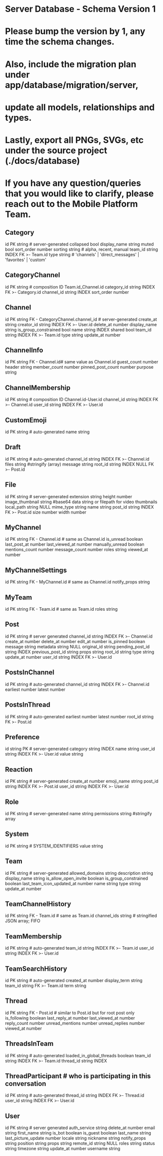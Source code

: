 # Server Database - Schema Version 1
# Please bump the version by 1, any time the schema changes.
# Also, include the migration plan under app/database/migration/server,
# update all models, relationships and types.
# Lastly, export all PNGs, SVGs, etc under the source project (./docs/database)
# If you have any question/queries that you would like to clarify, please reach out to the Mobile Platform Team.


Category
-
id PK string # server-generated
collapsed bool
display_name string
muted bool
sort_order number
sorting string # alpha, recent, manual
team_id string INDEX FK >- Team.id
type string  # 'channels' | 'direct_messages' | 'favorites' | 'custom'


CategoryChannel
-
id PK string # composition ID Team.id_Channel.id
category_id string INDEX FK >- Category.id
channel_id string INDEX
sort_order number


Channel
-
id PK string FK - CategoryChannel.channel_id # server-generated
create_at string
creator_id string INDEX FK >- User.id
delete_at number
display_name string
is_group_constrained bool
name string INDEX
shared bool
team_id string INDEX FK >- Team.id
type string
update_at number


ChannelInfo
-
id PK string FK - Channel.id# same value as Channel.id
guest_count number
header string
member_count number
pinned_post_count number
purpose string

ChannelMembership
-
id PK string # composition ID Channel.id-User.id
channel_id string INDEX FK >- Channel.id
user_id string INDEX FK >- User.id

CustomEmoji
-
id PK string # auto-generated
name string


Draft
-
id PK string # auto-generated
channel_id string  INDEX FK >- Channel.id
files string #stringify (array)
message string
root_id string INDEX NULL FK >- Post.id


File
-
id PK string # server-generated
extension string
height number
image_thumbnail string #base64 data string or filepath for video thumbnails
local_path  string NULL
mime_type string
name string
post_id string INDEX FK >- Post.id
size number
width number


MyChannel
-
id PK string FK - Channel.id # same as Channel.id
is_unread boolean
last_post_at number
last_viewed_at number
manually_unread boolean
mentions_count number
message_count number
roles string
viewed_at number


MyChannelSettings
-
id PK string FK - MyChannel.id # same as Channel.id
notify_props string


MyTeam
- 
id PK string FK - Team.id # same as Team.id
roles string



Post
-
id PK string # server generated
channel_id string INDEX FK >- Channel.id
create_at number
delete_at number
edit_at number
is_pinned boolean
message string
metadata string NULL
original_id string
pending_post_id string INDEX
previous_post_id string
props string
root_id string
type string
update_at number
user_id string INDEX  FK >- User.id


PostsInChannel
-
id PK string  # auto-generated
channel_id string INDEX FK >- Channel.id
earliest number
latest number


PostsInThread
-
id PK string # auto-generated
earliest number
latest number
root_id string FK >- Post.id


Preference
-
id string PK # server-generated
category string INDEX
name string
user_id string INDEX FK >- User.id
value string


Reaction
-
id PK string # server-generated
create_at number
emoji_name string
post_id string INDEX FK >- Post.id
user_id string INDEX FK >- User.id


Role
-
id PK string # server-generated
name string
permissions string #stringify array


System
-
id PK string # SYSTEM_IDENTIFIERS
value string


Team
-
id PK string # server-generated
allowed_domains string
description string
display_name string
is_allow_open_invite boolean
is_group_constrained boolean
last_team_icon_updated_at number
name string
type string
update_at number


TeamChannelHistory
-
id PK string FK - Team.id # same as Team.id
channel_ids string # stringified JSON array; FIFO


TeamMembership
-
id PK string # auto-generated
team_id string INDEX FK >- Team.id
user_id string INDEX FK >- User.id


TeamSearchHistory
-
id PK string # auto-generated
created_at number
display_term string
team_id string FK >- Team.id
term string


Thread
-
id PK string FK - Post.id # similar to Post.id but for root post only
is_following boolean
last_reply_at number
last_viewed_at number
reply_count number
unread_mentions number
unread_replies number  
viewed_at number


ThreadsInTeam
-
id PK string # auto-generated
loaded_in_global_threads boolean
team_id string INDEX FK >- Team.id
thread_id string INDEX


ThreadParticipant # who is participating in this conversation
-
id PK string # auto-generated
thread_id string INDEX FK >- Thread.id
user_id string INDEX FK >- User.id


User
-
id PK string # server generated
auth_service string
delete_at number
email string
first_name string
is_bot boolean
is_guest boolean
last_name string
last_picture_update number
locale string
nickname string
notify_props string
position string
props string
remote_id string NULL
roles string
status string
timezone string
update_at number
username string 
